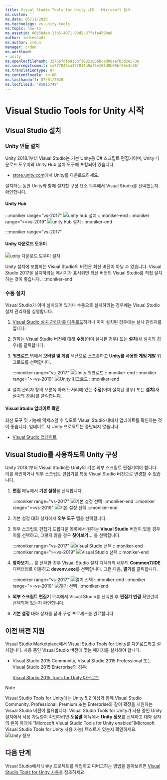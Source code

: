 ```yaml
---
title: Visual Studio Tools for Unity 시작 | Microsoft 문서
ms.custom: ''
ms.date: 05/11/2020
ms.technology: vs-unity-tools
ms.topic: how-to
ms.assetid: 66b5b4eb-13b5-4071-98d2-87fafa4598a8
author: indiesaudi
ms.author: crdun
manager: crdun
ms.workload:
- unity
ms.openlocfilehash: 32766fdf69136f3882186bbcad08aaf83d2e573e
ms.sourcegitcommit: ca777040ca372014b9af5e188d9b60bf56e3e36f
ms.translationtype: HT
ms.contentlocale: ko-KR
ms.lasthandoff: 07/01/2020
ms.locfileid: "85815749"
---
```

# <a name="get-started-with-visual-studio-tools-for-unity"></a>Visual Studio Tools for Unity 시작

## <a name="install-visual-studio"></a>Visual Studio 설치

### <a name="unity-bundled-installation"></a>Unity 번들 설치

Unity 2018.1부터 Visual Studio는 기본 Unity용 C# 스크립트 편집기이며, Unity 다운로드 도우미와 Unity Hub 설치 도구에 포함되어 있습니다.

- [store.unity.com](https://store.unity.com/)에서 Unity를 다운로드하세요.

설치하는 동안 Unity와 함께 설치할 구성 요소 목록에서 Visual Studio를 선택했는지 확인합니다.

#### <a name="unity-hub"></a>Unity Hub

:::moniker range="vs-2017"
![unity hub 설치](media/vs-2017/vstu-unity-hub.png)
:::moniker-end
:::moniker range=">=vs-2019"
![unity hub 설치](media/vs-2019/vstu-unity-hub.png)
:::moniker-end

:::moniker range="vs-2017"

#### <a name="unity-download-assistant"></a>Unity 다운로드 도우미

![unity 다운로드 도우미 설치](media/vs-2017/vstu-download-assistant.png)

Unity 설치에 포함되는 Visual Studio의 버전은 최신 버전이 아닐 수 있습니다. Visual Studio 2017을 설치하라는 메시지가 표시되면 최신 버전의 Visual Studio를 직접 설치하는 것이 좋습니다.
:::moniker-end

### <a name="manual-installation"></a>수동 설치

Visual Studio가 이미 설치되어 있거나 수동으로 설치하려는 경우에는 Visual Studio 설치 관리자를 실행합니다.

1. [Visual Studio 설치 관리자를 다운로드](../install/install-visual-studio.md)하거나 이미 설치된 경우에는 설치 관리자를 엽니다.

1. 원하는 Visual Studio 버전에 대해 **수정**(이미 설치된 경우) 또는 **설치**(새 설치의 경우)를 클릭합니다.

1. **워크로드** 탭에서 **모바일 및 게임** 섹션으로 스크롤하고 **Unity를 사용한 게임 개발** 워크로드를 선택합니다.

   :::moniker range="vs-2017"
   ![Unity 워크로드](media/vs-2017/vstu-unity-workload.png)
   :::moniker-end
   :::moniker range=">=vs-2019"
   ![Unity 워크로드](media/vs-2019/vstu-unity-workload.png)
   :::moniker-end

1. 설치 관리자 창의 오른쪽 아래 모서리에 있는 **수정**(이미 설치된 경우) 또는 **설치**(새 설치의 경우)를 클릭합니다.


#### <a name="check-for-updates-to-visual-studio"></a>Visual Studio 업데이트 확인

최신 도구 및 기능에 액세스할 수 있도록 Visual Studio 내에서 업데이트를 확인하는 것이 좋습니다. 업데이트 시 Unity 프로젝트는 중단되지 않습니다.

- [Visual Studio 업데이트](../install/update-visual-studio.md)


## <a name="configure-unity-for-use-with-visual-studio"></a>Visual Studio를 사용하도록 Unity 구성

Unity 2018.1부터 Visual Studio는 Unity의 기본 외부 스크립트 편집기여야 합니다. 이를 확인하거나 외부 스크립트 편집기를 특정 Visual Studio 버전으로 변경할 수 있습니다.

1. **편집** 메뉴에서 **기본 설정**을 선택합니다.

   :::moniker range="vs-2017"
   ![기본 설정 선택](media/vs-2017/vstu-unity-preferences.png)
   :::moniker-end
   :::moniker range=">=vs-2019"
   ![기본 설정 선택](media/vs-2019/vstu-unity-preferences.png)
   :::moniker-end

2. 기본 설정 대화 상자에서 **외부 도구** 탭을 선택합니다.

3. 외부 스크립트 편집기 드롭다운 목록에서 원하는 **Visual Studio** 버전이 있을 경우 이를 선택하고, 그렇지 않을 경우 **찾아보기...** 를 선택합니다.

   :::moniker range="vs-2017"
   ![Visual Studio 선택](media/vs-2017/vstu-unity-external-tools.png)
   :::moniker-end
   :::moniker range=">=vs-2019"
   ![Visual Studio 선택](media/vs-2019/vstu-unity-external-tools.png)
   :::moniker-end


4. **찾아보기...** 를 선택한 경우 Visual Studio 설치 디렉터리 내부의 **Common7/IDE** 디렉터리로 이동하고 **devenv.exe**를 선택합니다. 그런 다음, **열기**를 클릭합니다.

   :::moniker range="vs-2017"
   ![열기 선택](media/vs-2017/vstu-browse-for-application.png)
   :::moniker-end
   :::moniker range=">=vs-2019"
   ![열기 선택](media/vs-2019/vstu-browse-for-application.png)
   :::moniker-end

5. **외부 스크립트 편집기** 목록에서 Visual Studio를 선택한 후 **편집기 연결** 확인란이 선택되어 있는지 확인합니다.

6. **기본 설정** 대화 상자를 닫아 구성 프로세스를 완료합니다.

## <a name="support-for-older-versions"></a>이전 버전 지원

Visual Studio Marketplace에서 Visual Studio Tools for Unity를 다운로드하고 설치합니다. 사용 중인 Visual Studio 버전에 맞는 패키지를 설치해야 합니다.

- Visual Studio 2015 Community, Visual Studio 2015 Professional 또는 Visual Studio 2015 Enterprise의 경우:

   [Visual Studio 2015 Tools for Unity 다운로드](https://marketplace.visualstudio.com/items?itemName=SebastienLebreton.VisualStudio2015ToolsforUnity)

> [!NOTE]
> Visual Studio Tools for Unity에는 Unity 5.2 이상과 함께 Visual Studio Community, Professional, Premium 또는 Enterprise와 같이 확장을 지원하는 Visual Studio 버전이 필요합니다. Visual Studio Tools for Unity가 사용 중인 Unity 설치에서 사용 가능한지 확인하려면 **도움말** 메뉴에서 **Unity 정보**를 선택하고 대화 상자의 왼쪽 아래에 “Microsoft Visual Studio Tools for Unity enabled”(Microsoft Visual Studio Tools for Unity 사용 가능) 텍스트가 있는지 확인하세요.
> ![Unity 정보](media/vs-2019/vstu-about-unity.png)


## <a name="next-steps"></a>다음 단계

 Visual Studio에서 Unity 프로젝트를 작업하고 디버그하는 방법을 알아보려면 [Visual Studio Tools for Unity 사용](../cross-platform/using-visual-studio-tools-for-unity.md)을 참조하세요.
